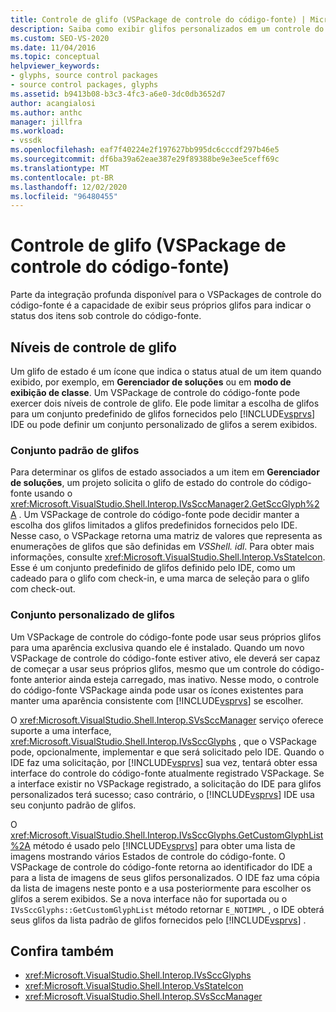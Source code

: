```yaml
---
title: Controle de glifo (VSPackage de controle do código-fonte) | Microsoft Docs
description: Saiba como exibir glifos personalizados em um controle do código-fonte VSPackage para que você possa usar seus próprios ícones para indicar o status dos itens sob controle do código-fonte.
ms.custom: SEO-VS-2020
ms.date: 11/04/2016
ms.topic: conceptual
helpviewer_keywords:
- glyphs, source control packages
- source control packages, glyphs
ms.assetid: b9413b08-b3c3-4fc3-a6e0-3dc0db3652d7
author: acangialosi
ms.author: anthc
manager: jillfra
ms.workload:
- vssdk
ms.openlocfilehash: eaf7f40224e2f197627bb995dc6cccdf297b46e5
ms.sourcegitcommit: df6ba39a62eae387e29f89388be9e3ee5ceff69c
ms.translationtype: MT
ms.contentlocale: pt-BR
ms.lasthandoff: 12/02/2020
ms.locfileid: "96480455"
---
```

# <a name="glyph-control-source-control-vspackage"></a>Controle de glifo (VSPackage de controle do código-fonte)
Parte da integração profunda disponível para o VSPackages de controle do código-fonte é a capacidade de exibir seus próprios glifos para indicar o status dos itens sob controle do código-fonte.

## <a name="levels-of-glyph-control"></a>Níveis de controle de glifo
 Um glifo de estado é um ícone que indica o status atual de um item quando exibido, por exemplo, em **Gerenciador de soluções** ou em **modo de exibição de classe**. Um VSPackage de controle do código-fonte pode exercer dois níveis de controle de glifo. Ele pode limitar a escolha de glifos para um conjunto predefinido de glifos fornecidos pelo [!INCLUDE[vsprvs](../../code-quality/includes/vsprvs_md.md)] IDE ou pode definir um conjunto personalizado de glifos a serem exibidos.

### <a name="default-set-of-glyphs"></a>Conjunto padrão de glifos
 Para determinar os glifos de estado associados a um item em **Gerenciador de soluções**, um projeto solicita o glifo de estado do controle do código-fonte usando o <xref:Microsoft.VisualStudio.Shell.Interop.IVsSccManager2.GetSccGlyph%2A> . Um VSPackage de controle do código-fonte pode decidir manter a escolha dos glifos limitados a glifos predefinidos fornecidos pelo IDE. Nesse caso, o VSPackage retorna uma matriz de valores que representa as enumerações de glifos que são definidas em *VSShell. idl*. Para obter mais informações, consulte <xref:Microsoft.VisualStudio.Shell.Interop.VsStateIcon>. Esse é um conjunto predefinido de glifos definido pelo IDE, como um cadeado para o glifo com check-in, e uma marca de seleção para o glifo com check-out.

### <a name="custom-set-of-glyphs"></a>Conjunto personalizado de glifos
 Um VSPackage de controle do código-fonte pode usar seus próprios glifos para uma aparência exclusiva quando ele é instalado. Quando um novo VSPackage de controle do código-fonte estiver ativo, ele deverá ser capaz de começar a usar seus próprios glifos, mesmo que um controle do código-fonte anterior ainda esteja carregado, mas inativo. Nesse modo, o controle do código-fonte VSPackage ainda pode usar os ícones existentes para manter uma aparência consistente com [!INCLUDE[vsprvs](../../code-quality/includes/vsprvs_md.md)] se escolher.

 O <xref:Microsoft.VisualStudio.Shell.Interop.SVsSccManager> serviço oferece suporte a uma interface, <xref:Microsoft.VisualStudio.Shell.Interop.IVsSccGlyphs> , que o VSPackage pode, opcionalmente, implementar e que será solicitado pelo IDE. Quando o IDE faz uma solicitação, por [!INCLUDE[vsprvs](../../code-quality/includes/vsprvs_md.md)] sua vez, tentará obter essa interface do controle do código-fonte atualmente registrado VSPackage. Se a interface existir no VSPackage registrado, a solicitação do IDE para glifos personalizados terá sucesso; caso contrário, o [!INCLUDE[vsprvs](../../code-quality/includes/vsprvs_md.md)] IDE usa seu conjunto padrão de glifos.

 O <xref:Microsoft.VisualStudio.Shell.Interop.IVsSccGlyphs.GetCustomGlyphList%2A> método é usado pelo [!INCLUDE[vsprvs](../../code-quality/includes/vsprvs_md.md)] para obter uma lista de imagens mostrando vários Estados de controle do código-fonte. O VSPackage de controle do código-fonte retorna ao identificador do IDE a para a lista de imagens de seus glifos personalizados. O IDE faz uma cópia da lista de imagens neste ponto e a usa posteriormente para escolher os glifos a serem exibidos. Se a nova interface não for suportada ou o `IVsSccGlyphs::GetCustomGlyphList` método retornar `E_NOTIMPL` , o IDE obterá seus glifos da lista padrão de glifos fornecidos pelo [!INCLUDE[vsprvs](../../code-quality/includes/vsprvs_md.md)] .

## <a name="see-also"></a>Confira também
- <xref:Microsoft.VisualStudio.Shell.Interop.IVsSccGlyphs>
- <xref:Microsoft.VisualStudio.Shell.Interop.VsStateIcon>
- <xref:Microsoft.VisualStudio.Shell.Interop.SVsSccManager>
